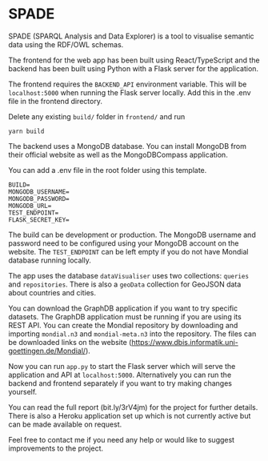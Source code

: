 # SPADE

SPADE (SPARQL Analysis and Data Explorer) is a tool to visualise semantic data using the RDF/OWL schemas.

The frontend for the web app has been built using React/TypeScript and the backend has been built using Python with a Flask server for the application.

The frontend requires the ```BACKEND_API``` environment variable. This will be ```localhost:5000``` when running the Flask server locally. Add this in the .env file in the frontend directory.

Delete any existing ```build/``` folder in ```frontend/``` and run 
```
yarn build
```

The backend uses a MongoDB database. You can install MongoDB from their official website as well as the MongoDBCompass application. 

You can add a .env file in the root folder using this template.
```
BUILD=
MONGODB_USERNAME=
MONGODB_PASSWORD=
MONGODB_URL=
TEST_ENDPOINT=
FLASK_SECRET_KEY=
```
The build can be development or production. The MongoDB username and password need to be configured using your MongoDB account on the website. The ```TEST_ENDPOINT``` can be left empty if you do not have Mondial database running locally.


The app uses the database ```dataVisualiser``` uses two collections: ```queries``` and ```repositories```. There is also a ```geoData``` collection for GeoJSON data about countries and cities.

You can download the GraphDB application if you want to try specific datasets. The GraphDB application must be running if you are using its REST API. You can create the Mondial repository by downloading and importing ```mondial.n3``` and ```mondial-meta.n3``` into the repository. The files can be downloaded links on the website  (https://www.dbis.informatik.uni-goettingen.de/Mondial/).

Now you can run ```app.py``` to start the Flask server which will serve the application and API at ```localhost:5000```. Alternatively you can run the backend and frontend separately if you want to try making changes yourself.

You can read the full report (bit.ly/3rV4jm) for the project for further details. There is also a Heroku application set up which is not currently active but can be made available on request.

Feel free to contact me if you need any help or would like to suggest improvements to the project.